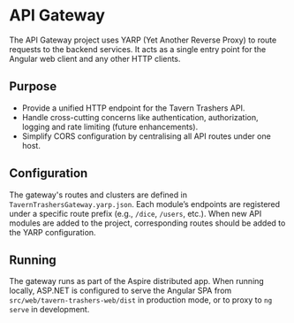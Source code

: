 # API Gateway

The API Gateway project uses YARP (Yet Another Reverse Proxy) to route requests to the backend services. It acts as a single entry point for the Angular web client and any other HTTP clients.

## Purpose

- Provide a unified HTTP endpoint for the Tavern Trashers API.
- Handle cross-cutting concerns like authentication, authorization, logging and rate limiting (future enhancements).
- Simplify CORS configuration by centralising all API routes under one host.

## Configuration

The gateway's routes and clusters are defined in `TavernTrashersGateway.yarp.json`. Each module’s endpoints are registered under a specific route prefix (e.g., `/dice`, `/users`, etc.). When new API modules are added to the project, corresponding routes should be added to the YARP configuration.

## Running

The gateway runs as part of the Aspire distributed app. When running locally, ASP.NET is configured to serve the Angular SPA from `src/web/tavern-trashers-web/dist` in production mode, or to proxy to `ng serve` in development.
